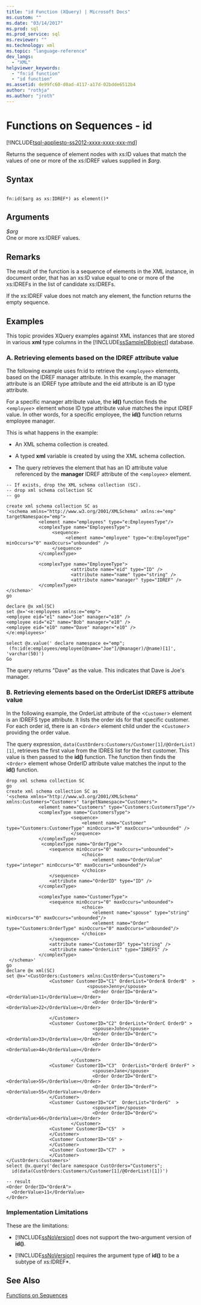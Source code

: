 ```yaml
---
title: "id Function (XQuery) | Microsoft Docs"
ms.custom: ""
ms.date: "03/14/2017"
ms.prod: sql
ms.prod_service: sql
ms.reviewer: ""
ms.technology: xml
ms.topic: "language-reference"
dev_langs: 
  - "XML"
helpviewer_keywords: 
  - "fn:id function"
  - "id function"
ms.assetid: de99fc60-d0ad-4117-a17d-02bdde6512b4
author: "rothja"
ms.author: "jroth"
---
```

# Functions on Sequences - id
[!INCLUDE[tsql-appliesto-ss2012-xxxx-xxxx-xxx-md](../includes/tsql-appliesto-ss2012-xxxx-xxxx-xxx-md.md)]

  Returns the sequence of element nodes with xs:ID values that match the values of one or more of the xs:IDREF values supplied in *$arg*.  
  
## Syntax  
  
```  
  
fn:id($arg as xs:IDREF*) as element()*  
```  
  
## Arguments  
 *$arg*  
 One or more xs:IDREF values.  
  
## Remarks  
 The result of the function is a sequence of elements in the XML instance, in document order, that has an xs:ID value equal to one or more of the xs:IDREFs in the list of candidate xs:IDREFs.  
  
 If the xs:IDREF value does not match any element, the function returns the empty sequence.  
  
## Examples  
 This topic provides XQuery examples against XML instances that are stored in various **xml** type columns in the [!INCLUDE[ssSampleDBobject](../includes/sssampledbobject-md.md)] database.  
  
### A. Retrieving elements based on the IDREF attribute value  
 The following example uses fn:id to retrieve the <`employee`> elements, based on the IDREF manager attribute. In this example, the manager attribute is an IDREF type attribute and the eid attribute is an ID type attribute.  
  
 For a specific manager attribute value, the **id()** function finds the <`employee`> element whose ID type attribute value matches the input IDREF value. In other words, for a specific employee, the **id()** function returns employee manager.  
  
 This is what happens in the example:  
  
-   An XML schema collection is created.  
  
-   A typed **xml** variable is created by using the XML schema collection.  
  
-   The query retrieves the element that has an ID attribute value referenced by the **manager** IDREF attribute of the <`employee`> element.  
  
```  
-- If exists, drop the XML schema collection (SC).  
-- drop xml schema collection SC  
-- go  
  
create xml schema collection SC as  
'<schema xmlns="http://www.w3.org/2001/XMLSchema" xmlns:e="emp" targetNamespace="emp">  
            <element name="employees" type="e:EmployeesType"/>  
            <complexType name="EmployeesType">  
                 <sequence>  
                      <element name="employee" type="e:EmployeeType" minOccurs="0" maxOccurs="unbounded" />  
                 </sequence>  
            </complexType>    
  
            <complexType name="EmployeeType">  
                        <attribute name="eid" type="ID" />  
                        <attribute name="name" type="string" />  
                        <attribute name="manager" type="IDREF" />  
            </complexType>         
</schema>'  
go  
```  
  
```  
declare @x xml(SC)  
set @x='<e:employees xmlns:e="emp">  
<employee eid="e1" name="Joe" manager="e10" />  
<employee eid="e2" name="Bob" manager="e10" />  
<employee eid="e10" name="Dave" manager="e10" />  
</e:employees>'  
  
select @x.value(' declare namespace e="emp";   
 (fn:id(e:employees/employee[@name="Joe"]/@manager)/@name)[1]', 'varchar(50)')   
Go  
```  
  
 The query returns "Dave" as the value. This indicates that Dave is Joe's manager.  
  
### B. Retrieving elements based on the OrderList IDREFS attribute value  
 In the following example, the OrderList attribute of the <`Customer`> element is an IDREFS type attribute. It lists the order ids for that specific customer. For each order id, there is an <`Order`> element child under the <`Customer`> providing the order value.  
  
 The query expression, `data(CustOrders:Customers/Customer[1]/@OrderList)[1]`, retrieves the first value from the IDRES list for the first customer. This value is then passed to the **id()** function. The function then finds the <`Order`> element whose OrderID attribute value matches the input to the **id()** function.  
  
```  
drop xml schema collection SC  
go  
create xml schema collection SC as  
'<schema xmlns="http://www.w3.org/2001/XMLSchema" xmlns:Customers="Customers" targetNamespace="Customers">  
            <element name="Customers" type="Customers:CustomersType"/>  
            <complexType name="CustomersType">  
                        <sequence>  
                            <element name="Customer" type="Customers:CustomerType" minOccurs="0" maxOccurs="unbounded" />  
                        </sequence>  
            </complexType>  
             <complexType name="OrderType">  
                <sequence minOccurs="0" maxOccurs="unbounded">  
                            <choice>  
                                <element name="OrderValue" type="integer" minOccurs="0" maxOccurs="unbounded"/>  
                            </choice>  
                </sequence>                                             
                <attribute name="OrderID" type="ID" />  
            </complexType>  
  
            <complexType name="CustomerType">  
                <sequence minOccurs="0" maxOccurs="unbounded">  
                            <choice>  
                                <element name="spouse" type="string" minOccurs="0" maxOccurs="unbounded"/>  
                                <element name="Order" type="Customers:OrderType" minOccurs="0" maxOccurs="unbounded"/>  
                            </choice>  
                </sequence>                                             
                <attribute name="CustomerID" type="string" />  
                <attribute name="OrderList" type="IDREFS" />  
            </complexType>  
 </schema>'  
go  
declare @x xml(SC)  
set @x='<CustOrders:Customers xmlns:CustOrders="Customers">  
                <Customer CustomerID="C1" OrderList="OrderA OrderB"  >  
                              <spouse>Jenny</spouse>  
                                <Order OrderID="OrderA"><OrderValue>11</OrderValue></Order>  
                                <Order OrderID="OrderB"><OrderValue>22</OrderValue></Order>  
  
                </Customer>  
                <Customer CustomerID="C2" OrderList="OrderC OrderD" >  
                                <spouse>John</spouse>  
                                <Order OrderID="OrderC"><OrderValue>33</OrderValue></Order>  
                                <Order OrderID="OrderD"><OrderValue>44</OrderValue></Order>  
  
                        </Customer>  
                <Customer CustomerID="C3"  OrderList="OrderE OrderF" >  
                                <spouse>Jane</spouse>  
                                <Order OrderID="OrderE"><OrderValue>55</OrderValue></Order>  
                                <Order OrderID="OrderF"><OrderValue>55</OrderValue></Order>  
                </Customer>  
                <Customer CustomerID="C4"  OrderList="OrderG"  >  
                                <spouse>Tim</spouse>  
                                <Order OrderID="OrderG"><OrderValue>66</OrderValue></Order>  
                        </Customer>  
                <Customer CustomerID="C5"  >  
                </Customer>  
                <Customer CustomerID="C6" >  
                </Customer>  
                <Customer CustomerID="C7"  >  
                </Customer>  
</CustOrders:Customers>'  
select @x.query('declare namespace CustOrders="Customers";  
  id(data(CustOrders:Customers/Customer[1]/@OrderList)[1])')  
  
-- result  
<Order OrderID="OrderA">  
  <OrderValue>11</OrderValue>  
</Order>  
```  
  
### Implementation Limitations  
 These are the limitations:  
  
-   [!INCLUDE[ssNoVersion](../includes/ssnoversion-md.md)] does not support the two-argument version of **id()**.  
  
-   [!INCLUDE[ssNoVersion](../includes/ssnoversion-md.md)] requires the argument type of **id()** to be a subtype of xs:IDREF*.  
  
## See Also  
 [Functions on Sequences](https://msdn.microsoft.com/library/672d2795-53ab-49c2-bf24-bc81a47ecd3f)  
  
  

